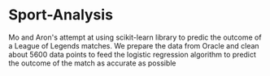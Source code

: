 # Sport-Analysis
Mo and Aron's attempt at using scikit-learn library to predic the outcome of a League of Legends matches. We prepare the data 
from Oracle and clean about 5600 data points to feed the logistic regression algorithm to predict the outcome of the match 
as accurate as possible 
